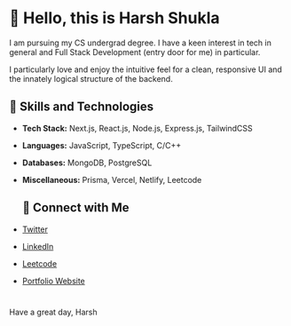 # 👋 Hello, this is Harsh Shukla

I am pursuing my CS undergrad degree.
I have a keen interest in tech in general and Full Stack Development (entry door for me) in particular.

I particularly love and enjoy the intuitive feel for a clean, responsive UI and the innately logical structure of the backend.

## 💼 Skills and Technologies

- **Tech Stack:** Next.js, React.js, Node.js, Express.js, TailwindCSS
- **Languages:** JavaScript, TypeScript, C/C++
- **Databases:** MongoDB, PostgreSQL
- **Miscellaneous:** Prisma, Vercel, Netlify, Leetcode

  ## 🔗 Connect with Me

- [Twitter](https://twitter.com/PrgrmrShukla)
- [LinkedIn](https://www.linkedin.com/in/harsh-274277255)
- [Leetcode](https://leetcode.com/harshshukla_123)
- [Portfolio Website](https://harsh-shukla-portfolio-website.netlify.app)



#
Have a great day,
Harsh
